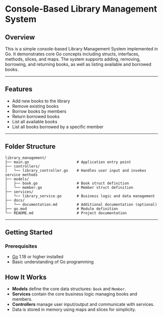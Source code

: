 
# Console-Based Library Management System

## Overview

This is a simple console-based Library Management System implemented in Go. It demonstrates core Go concepts including structs, interfaces, methods, slices, and maps. The system supports adding, removing, borrowing, and returning books, as well as listing available and borrowed books.

---

## Features

* Add new books to the library
* Remove existing books
* Borrow books by members
* Return borrowed books
* List all available books
* List all books borrowed by a specific member

---

## Folder Structure

```
library_management/
├── main.go                      # Application entry point
├── controllers/
│   └── library_controller.go    # Handles user input and invokes service methods
├── models/
│   ├── book.go                  # Book struct definition
│   └── member.go                # Member struct definition
├── services/
│   └── library_service.go       # Business logic and data management
├── docs/
│   └── documentation.md         # Additional documentation (optional)
├── go.mod                       # Module definition
└── README.md                    # Project documentation
```

---

## Getting Started

### Prerequisites

* [Go](https://golang.org/dl/) 1.18 or higher installed
* Basic understanding of Go programming



## How It Works

* **Models** define the core data structures: `Book` and `Member`.
* **Services** contain the core business logic managing books and members.
* **Controllers** manage user input/output and communicate with services.
* Data is stored in memory using maps and slices for simplicity.

